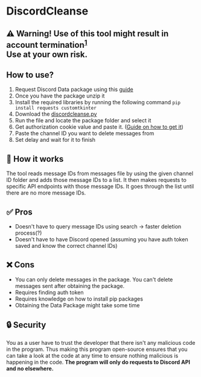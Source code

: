 # DiscordCleanse

## ⚠️ Warning! Use of this tool might result in account termination<sup>[1](https://support.discord.com/hc/en-us/articles/115002192352-Automated-User-Accounts-Self-Bots)</sup> <br> Use at your own risk.
## How to use?
1. Request Discord Data package using this [guide](https://support.discord.com/hc/en-us/articles/360004957991-Your-Discord-Data-Package)
2. Once you have the package unzip it
3. Install the required libraries by running the following command
   `pip install requests customtkinter`
4. Download the [discordcleanse.py](https://github.com/JustKiddings/DiscordCleanse/blob/main/discordcleanse.py)
5. Run the file and locate the package folder and select it
6. Get authorization cookie value and paste it. ([Guide on how to get it](https://www.geeksforgeeks.org/how-to-get-discord-token/))
7. Paste the channel ID you want to delete messages from
8. Set delay and wait for it to finish

## 📝 How it works
The tool reads message IDs from messages file by using the given channel ID folder and adds those message IDs to a list. It then makes requests to specific API endpoints with those message IDs. It goes through the list  until there are no more message IDs.

## ✅ Pros
- Doesn't have to query message IDs using search -> faster deletion process(?)
- Doesn't have to have Discord opened (assuming you have auth token saved and know the correct channel IDs)
## ❌ Cons
- You can only delete messages in the package. You can't delete messages sent after obtaining the package.
- Requires finding auth token
- Requires knowledge on how to install pip packages
- Obtaining the Data Package might take some time

## 🔒 Security
You as a user have to trust the developer that there isn't any malicious code in the program. Thus making this program open-source ensures that you can take a look at the code at any time to ensure nothing malicious is happening in the code. **The program will only do requests to Discord API and no elsewhere.**
